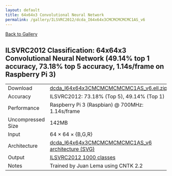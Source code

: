 ```yaml
---
layout: default
title: 64x64x3 Convolutional Neural Network
permalink: /gallery/ILSVRC2012/dcda_I64x64x3CMCMCMCMCMC1AS_v6
---
```


[Back to Gallery](/ELL/gallery)

## ILSVRC2012 Classification: 64x64x3 Convolutional Neural Network (49.14% top 1 accuracy, 73.18% top 5 accuracy, 1.14s/frame on Raspberry Pi 3)

<table class="table table-striped table-bordered">
    <tr>
        <td> Download </td>
        <td colspan="3"> <a href="https://github.com/Microsoft/ELL-models/raw/master/models/ILSVRC2012/dcda_I64x64x3CMCMCMCMCMC1AS_v6/dcda_I64x64x3CMCMCMCMCMC1AS_v6.ell.zip">dcda_I64x64x3CMCMCMCMCMC1AS_v6.ell.zip</a></td>
    </tr>
    <tr>
        <td> Accuracy </td>
        <td colspan="3"> ILSVRC2012: 73.18% (Top 5), 49.14% (Top 1) </td>
    </tr>
    <tr>
        <td> Performance </td>
        <td colspan="3"> Raspberry Pi 3 (Raspbian) @ 700MHz: 1.14s/frame </td>
    </tr>
    <tr>
        <td> Uncompressed Size </td>
        <td colspan="3"> 142MB </td>
    </tr>
    <tr>
        <td> Input </td>
        <td colspan="3"> 64 &times; 64 &times; {B,G,R} </td>
    </tr>
    <tr>
        <td> Architecture </td>
        <td>
            <a href="https://github.com/Microsoft/ELL-models/raw/master/models/ILSVRC2012/dcda_I64x64x3CMCMCMCMCMC1AS_v6/dcda_I64x64x3CMCMCMCMCMC1AS_v6.cntk.svg?sanitize=true" target="_blank">dcda_I64x64x3CMCMCMCMCMC1AS_v6 architecture (SVG)</a>
        </td>
    </tr>
    <tr>
        <td> Output </td>
        <td colspan="3"> <a href="https://github.com/Microsoft/ELL-models/raw/master/models/ILSVRC2012/categories.txt">ILSVRC2012 1000 classes</a> </td>
    </tr>
    <tr>
        <td> Notes </td>
        <td colspan="3"> Trained by Juan Lema using CNTK 2.2 </td>
    </tr>
</table>

